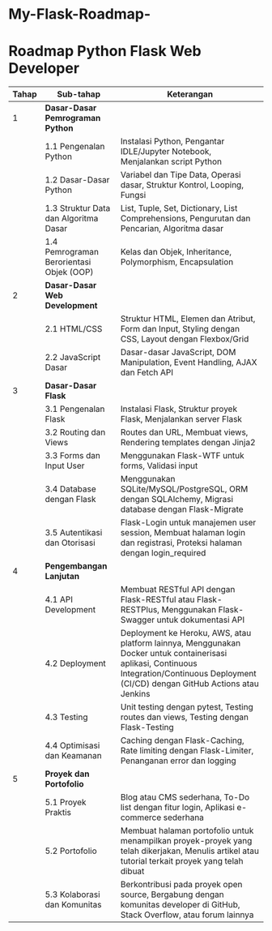 # My-Flask-Roadmap-

# Roadmap Python Flask Web Developer

| Tahap | Sub-tahap                               | Keterangan                                                                                     |
|-------|-----------------------------------------|------------------------------------------------------------------------------------------------|
| 1     | **Dasar-Dasar Pemrograman Python**      |                                                                                                |
|       | 1.1 Pengenalan Python                   | Instalasi Python, Pengantar IDLE/Jupyter Notebook, Menjalankan script Python                   |
|       | 1.2 Dasar-Dasar Python                  | Variabel dan Tipe Data, Operasi dasar, Struktur Kontrol, Looping, Fungsi                       |
|       | 1.3 Struktur Data dan Algoritma Dasar   | List, Tuple, Set, Dictionary, List Comprehensions, Pengurutan dan Pencarian, Algoritma dasar   |
|       | 1.4 Pemrograman Berorientasi Objek (OOP)| Kelas dan Objek, Inheritance, Polymorphism, Encapsulation                                      |
| 2     | **Dasar-Dasar Web Development**         |                                                                                                |
|       | 2.1 HTML/CSS                            | Struktur HTML, Elemen dan Atribut, Form dan Input, Styling dengan CSS, Layout dengan Flexbox/Grid|
|       | 2.2 JavaScript Dasar                    | Dasar-dasar JavaScript, DOM Manipulation, Event Handling, AJAX dan Fetch API                   |
| 3     | **Dasar-Dasar Flask**                   |                                                                                                |
|       | 3.1 Pengenalan Flask                    | Instalasi Flask, Struktur proyek Flask, Menjalankan server Flask                               |
|       | 3.2 Routing dan Views                   | Routes dan URL, Membuat views, Rendering templates dengan Jinja2                               |
|       | 3.3 Forms dan Input User                | Menggunakan Flask-WTF untuk forms, Validasi input                                              |
|       | 3.4 Database dengan Flask               | Menggunakan SQLite/MySQL/PostgreSQL, ORM dengan SQLAlchemy, Migrasi database dengan Flask-Migrate |
|       | 3.5 Autentikasi dan Otorisasi           | Flask-Login untuk manajemen user session, Membuat halaman login dan registrasi, Proteksi halaman dengan login_required |
| 4     | **Pengembangan Lanjutan**               |                                                                                                |
|       | 4.1 API Development                     | Membuat RESTful API dengan Flask-RESTful atau Flask-RESTPlus, Menggunakan Flask-Swagger untuk dokumentasi API |
|       | 4.2 Deployment                          | Deployment ke Heroku, AWS, atau platform lainnya, Menggunakan Docker untuk containerisasi aplikasi, Continuous Integration/Continuous Deployment (CI/CD) dengan GitHub Actions atau Jenkins |
|       | 4.3 Testing                             | Unit testing dengan pytest, Testing routes dan views, Testing dengan Flask-Testing              |
|       | 4.4 Optimisasi dan Keamanan             | Caching dengan Flask-Caching, Rate limiting dengan Flask-Limiter, Penanganan error dan logging  |
| 5     | **Proyek dan Portofolio**               |                                                                                                |
|       | 5.1 Proyek Praktis                      | Blog atau CMS sederhana, To-Do list dengan fitur login, Aplikasi e-commerce sederhana          |
|       | 5.2 Portofolio                          | Membuat halaman portofolio untuk menampilkan proyek-proyek yang telah dikerjakan, Menulis artikel atau tutorial terkait proyek yang telah dibuat |
|       | 5.3 Kolaborasi dan Komunitas            | Berkontribusi pada proyek open source, Bergabung dengan komunitas developer di GitHub, Stack Overflow, atau forum lainnya |
